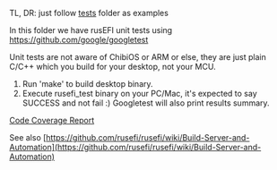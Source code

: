 TL, DR: just follow [tests](tests) folder as examples

In this folder we have rusEFI unit tests using https://github.com/google/googletest

Unit tests are not aware of ChibiOS or ARM or else, they are just plain C/C++ which you build for your desktop, not your MCU.

1. Run 'make' to build desktop binary.
1. Execute rusefi_test binary on your PC/Mac, it's expected to say SUCCESS and not fail :) Googletest will also print results summary.

[Code Coverage Report](https://rusefi.com/docs/unit_tests_coverage/)

See also [https://github.com/rusefi/rusefi/wiki/Build-Server-and-Automation](https://github.com/rusefi/rusefi/wiki/Build-Server-and-Automation)
